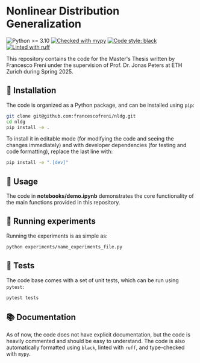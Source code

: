 <h1>Nonlinear Distribution Generalization</h1>
<p>
<img src="https://img.shields.io/badge/python-≥3.10-blue" alt="Python >= 3.10">
<a href="https://github.com/python/mypy"><img src="https://img.shields.io/badge/mypy-checked-2b507e" alt="Checked with mypy"></a>
<a href="https://github.com/psf/black"><img src="https://img.shields.io/badge/code%20style-black-000000.svg" alt="Code style: black"></a>
<a href="https://github.com/astral-sh/ruff"><img src="https://img.shields.io/endpoint?url=https://raw.githubusercontent.com/astral-sh/ruff/main/assets/badge/v2.json" alt="Linted with ruff"></a>
</p>


This repository contains the code for the Master's Thesis written by Francesco Freni under the supervision of Prof. Dr. Jonas Peters at ETH Zurich during Spring 2025.


## 🚀 Installation

The code is organized as a Python package, and can be installed using `pip`:
```bash
git clone git@github.com:francescofreni/nldg.git
cd nldg
pip install -e .
```
To install it in editable mode (for modifying the code and seeing the changes immediately) and with developer dependencies (for testing and code formatting), replace the last line with:

```bash
pip install -e ".[dev]"
```


## 🔧 Usage
The code in **notebooks/demo.ipynb** demonstrates the core functionality of the main functions provided in this repository.


## 🧪 Running experiments

Running the experiments is as simple as:
```bash
python experiments/name_experiments_file.py
```


## 🚨 Tests

The code base comes with a set of unit tests, which can be run using `pytest`:

```bash
pytest tests
```


## 📚 Documentation

As of now, the code does not have explicit documentation, but the code is heavily commented and should be easy to understand. 
The code is also automatically formatted using `black`, linted with `ruff`, and type-checked with `mypy`.